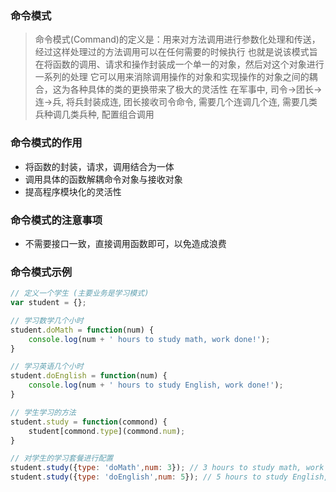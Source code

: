 ### 命令模式

> 命令模式(Command)的定义是：用来对方法调用进行参数化处理和传送，经过这样处理过的方法调用可以在任何需要的时候执行
> 也就是说该模式旨在将函数的调用、请求和操作封装成一个单一的对象，然后对这个对象进行一系列的处理
> 它可以用来消除调用操作的对象和实现操作的对象之间的耦合，这为各种具体的类的更换带来了极大的灵活性
> 在军事中, 司令->团长->连->兵, 将兵封装成连, 团长接收司令命令, 需要几个连调几个连, 需要几类兵种调几类兵种, 配置组合调用

### 命令模式的作用

- 将函数的封装，请求，调用结合为一体
- 调用具体的函数解耦命令对象与接收对象
- 提高程序模块化的灵活性

### 命令模式的注意事项

- 不需要接口一致，直接调用函数即可，以免造成浪费

### 命令模式示例

```js
// 定义一个学生 (主要业务是学习模式)
var student = {};

// 学习数学几个小时
student.doMath = function(num) {
    console.log(num + ' hours to study math, work done!');
}

// 学习英语几个小时
student.doEnglish = function(num) {
    console.log(num + ' hours to study English, work done!');
}

// 学生学习的方法
student.study = function(commond) {
    student[commond.type](commond.num);
}

// 对学生的学习套餐进行配置
student.study({type: 'doMath',num: 3}); // 3 hours to study math, work done!
student.study({type: 'doEnglish',num: 5}); // 5 hours to study English, work done!
```